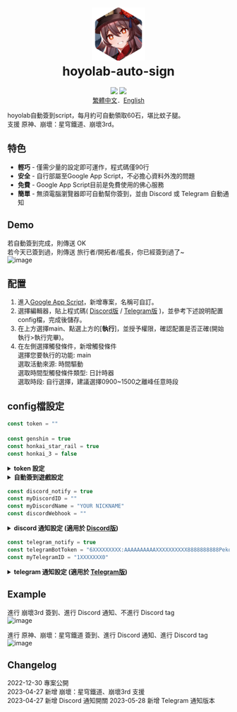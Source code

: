 <h1 align="center">
    <img width="120" height="120" src="pic/logo.svg" alt=""><br>
    hoyolab-auto-sign
</h1>

<p align="center">
    <img src="https://img.shields.io/github/license/canaria3406/hoyolab-auto-sign">
    <img src="https://img.shields.io/github/stars/canaria3406/hoyolab-auto-sign">
    <br><a href="https://github.com/canaria3406/hoyolab-auto-sign/blob/main/README_zh-tw.md">繁體中文</a>．<a href="https://github.com/canaria3406/hoyolab-auto-sign/blob/main/README.md">English</a>
</p>

hoyolab自動簽到script，每月約可自動領取60石，堪比蚊子腿。  
支援 原神、崩壞：星穹鐵道、崩壞3rd。

## 特色
* **輕巧** - 僅需少量的設定即可運作，程式碼僅90行
* **安全** - 自行部屬至Google App Script，不必擔心資料外洩的問題
* **免費** - Google App Script目前是免費使用的佛心服務
* **簡單** - 無須電腦瀏覽器即可自動幫你簽到，並由 Discord 或 Telegram 自動通知

## Demo
若自動簽到完成，則傳送 OK  
若今天已簽到過，則傳送 旅行者/開拓者/艦長，你已經簽到過了~  
![image](https://github.com/canaria3406/hoyolab-auto-sign/blob/main/pic/01.png)

## 配置
1. 進入[Google App Script](https://script.google.com/home/start)，新增專案，名稱可自訂。
2. 選擇編輯器，貼上程式碼( [Discord版](https://github.com/canaria3406/hoyolab-auto-sign/blob/main/src/main-discord_zh-tw.gs) / [Telegram版](https://github.com/canaria3406/hoyolab-auto-sign/blob/main/src/main-telegram_zh-tw.gs) )，並參考下述說明配置config檔，完成後儲存。
3. 在上方選擇main、點選上方的[**執行**]，並授予權限，確認配置是否正確(開始執行>執行完畢)。
4. 在左側選擇觸發條件，新增觸發條件  
   選擇您要執行的功能: main  
   選取活動來源: 時間驅動  
   選取時間型觸發條件類型: 日計時器  
   選取時段: 自行選擇，建議選擇0900~1500之離峰任意時段

## config檔設定

```javascript
const token = ""

const genshin = true
const honkai_star_rail = true
const honkai_3 = false
```

<details>
<summary><b>token 設定</b></summary>

1. **token** - 請填入hoyolab簽到頁面的token

   進入[hoyolab簽到頁面](https://www.hoyolab.com/circles)後，按F12進入console，  
   貼上以下程式碼後執行即可取得token，**請注意token包含分號;，須一併複製並貼入"括號內"**
   ```javascript
   function getCookie(name) {
     const value = `; ${document.cookie}`;
     const parts = value.split(`; ${name}=`);
     if (parts.length === 2) return parts.pop().split(';').shift();
   }
   let token = 'ltoken=' + getCookie('ltoken') + '; ltuid=' + getCookie('ltuid') + ';'
   let ask = confirm(token + '\n\n按確定即可取得token');
   if (ask == true) {
     copy(token);
     msg = token;
   } else {
     msg = 'Cancel';
   }
   ```

</details>

<details>
<summary><b>自動簽到遊戲設定</b></summary>

2. **genshin**

   是否要進行 **原神** 的自動簽到。若要進行自動簽到則為true，若不要請填入false。  
   若您沒有遊玩**原神**，或帳號未綁定uid，請填寫false。

3. **honkai_star_rail**

   是否要進行 **崩壞：星穹鐵道** 的自動簽到。若要進行自動簽到則為true，若不要請填入false。  
   若您沒有遊玩**崩壞：星穹鐵道**，或帳號未綁定uid，請填寫false。

4. **honkai_3**

   是否要進行 **崩壞3rd** 的自動簽到。若要進行自動簽到則為true，若不要請填入false。  
   若您沒有遊玩**崩壞3rd**，或帳號未綁定uid，請填寫false。

</details>

```javascript
const discord_notify = true
const myDiscordID = ""
const myDiscordName = "YOUR NICKNAME"
const discordWebhook = ""
```

<details>
<summary><b>discord 通知設定 (適用於 <a href="https://github.com/canaria3406/hoyolab-auto-sign/blob/main/src/main-discord_zh-tw.gs">Discord版</a>)</b></summary>

1. **discord_notify**

   是否要進行Discord的自動簽到通知。若要進行自動簽到通知則為true，若不要請填入false。

2. **myDiscordID** - 請填入自己的 Discord ID

   Discord ID 取得方法可參考[此篇文章](https://www.tech-girlz.com/2022/02/discord-user-id-user-link.html)，複製ID並填入"括號內"即可  
   若您不希望被tag，請讓"括號內"保持空白。
   
3. **myDiscordName** - 請填入您自訂的 Discord 名稱

   若您讓myDiscordID的"括號內"保持空白，請填入自訂的Discord名稱。
   
4. **discordWebhook** - 請填入發送通知的伺服器頻道之 Discord Webhook

   Discord Webhook 建立方式可參考[此篇文章](https://help.tumblr.com/hc/zh-hk/articles/4421081082775-Discord-Webhook)，複製webhook網址並填入"括號內"即可

</details>

```javascript
const telegram_notify = true
const telegramBotToken = "6XXXXXXXXX:AAAAAAAAAAXXXXXXXXXX8888888888Peko"
const myTelegramID = "1XXXXXXX0"
```

<details>
<summary><b>telegram 通知設定 (適用於 <a href="https://github.com/canaria3406/hoyolab-auto-sign/blob/main/src/main-telegram.gs">Telegram版</a>)</b></summary>

1. **telegram_notify**

   是否要進行Telegram的自動簽到通知。若要進行自動簽到通知則為true，若不要請填入false。

2. **telegramBotToken** - 請填入您的 Telegram Bot Token.

   You can refer to [this article](https://support.discord.com/hc/en-us/articles/206346498) to find your Discord user ID.  
   Copy your Discord user ID and fill it in "quotes".  

3. **myTelegramID** - 請填入您的 Telegram ID.

   You can refer to [this article](https://support.discord.com/hc/en-us/articles/206346498) to find your Discord user ID.  
   Copy your Discord user ID and fill it in "quotes".  

</details>

## Example 
進行 崩壞3rd 簽到、進行 Discord 通知、不進行 Discord tag  
![image](https://github.com/canaria3406/hoyolab-auto-sign/blob/main/pic/02.png)

進行 原神、崩壞：星穹鐵道 簽到、進行 Discord 通知、進行 Discord tag  
![image](https://github.com/canaria3406/hoyolab-auto-sign/blob/main/pic/03.png)

## Changelog
2022-12-30 專案公開  
2023-04-27 新增 崩壞：星穹鐵道、崩壞3rd 支援  
2023-04-27 新增 Discord 通知開關
2023-05-28 新增 Telegram 通知版本